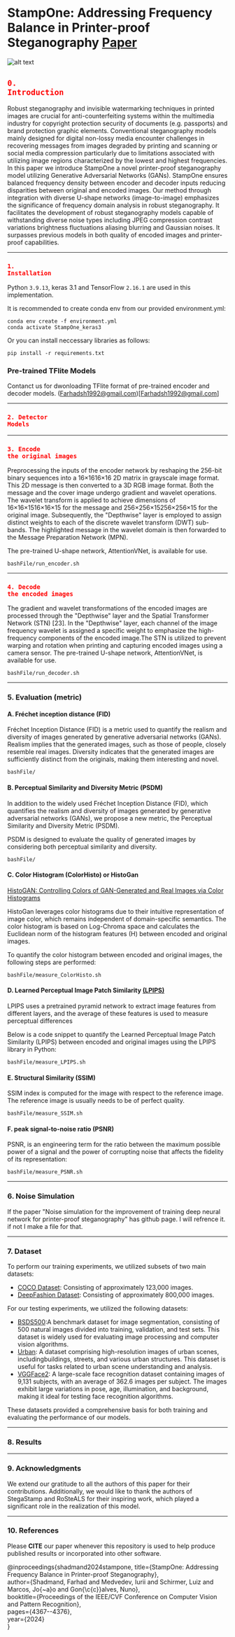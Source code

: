 # StampOne: Addressing Frequency Balance in Printer-proof Steganography [Paper](https://openaccess.thecvf.com/content/CVPR2024W/WMF/html/Shadmand_StampOne_Addressing_Frequency_Balance_in_Printer-proof_Steganography_CVPRW_2024_paper.html)

![alt text](https://github.com/farhadsh1992/StampOne.git/Images/encoded_samples)

## <code style="color:red">0. Introduction</code>
Robust steganography and invisible watermarking techniques in printed images are crucial for anti-counterfeiting systems within the multimedia industry for copyright protection security of documents (e.g. passports) and brand protection graphic elements. Conventional steganography models mainly designed for digital non-lossy media encounter challenges in recovering messages from images degraded by printing and scanning or social media compression particularly due to limitations associated with utilizing image regions characterized by the lowest and highest frequencies. In this paper we introduce StampOne a novel printer-proof steganography model utilizing Generative Adversarial Networks (GANs). StampOne ensures balanced frequency density between encoder and decoder inputs reducing disparities between original and encoded images. Our method through integration with diverse U-shape networks (image-to-image) emphasizes the significance of frequency domain analysis in robust steganography. It facilitates the development of robust steganography models capable of withstanding diverse noise types including JPEG compression contrast variations brightness fluctuations aliasing blurring and Gaussian noises. It surpasses previous models in both quality of encoded images and printer-proof capabilities. 

<hr>

### <code style="color:red">1. Installation</code>
Python ```3.9.13```,  keras 3.1 and TensorFlow ```2.16.1``` are used in this implementation.

It is recommended to create conda env from our provided environment.yml:
```terminal
conda env create -f environment.yml
conda activate StampOne_keras3
```

Or you can install neccessary libraries as follows:

```terminal
pip install -r requirements.txt
```

### Pre-trained TFlite Models
Contanct us for dwonloading TFlite format of pre-trained encoder and decoder models. (Farhadsh1992@gmail.com)[Farhadsh1992@gmail.com]

<hr>

### <code style="color:red">2. Detector Models</code>

<hr>

### <code style="color:red">3. Encode the original images</code>
Preprocessing the inputs of the encoder network by reshaping the 256-bit binary sequences into a 16×1616×16 2D matrix in grayscale image format. This 2D message is then converted to a 3D RGB image format. Both the message and the cover image undergo gradient and wavelet operations. The wavelet transform is applied to achieve dimensions of 16×16×1516×16×15 for the message and 256×256×15256×256×15 for the original image. Subsequently, the "Depthwise" layer is employed to assign distinct weights to each of the discrete wavelet transform (DWT) sub-bands. The highlighted message in the wavelet domain is then forwarded to the Message Preparation Network (MPN).

The pre-trained U-shape network, AttentionVNet, is available for use.

```terminal
bashFile/run_encoder.sh
```

<hr>

### <code style="color:red">4. Decode the encoded images</code>
The gradient and wavelet transformations of the encoded images are processed through the "Depthwise" layer and the Spatial Transformer Network (STN) [23]. In the "Depthwise" layer, each channel of the image frequency wavelet is assigned a specific weight to emphasize the high-frequency components of the encoded image.The STN is utilized to prevent warping and rotation when printing and capturing encoded images using a camera sensor. The pre-trained U-shape network, AttentionVNet, is available for use.

```terminal
bashFile/run_decoder.sh
```
<hr>

### 5. Evaluation  (metric)

#### A. Fréchet inception distance (FID) 
Fréchet Inception Distance (FID) is a metric used to quantify the realism and diversity of images generated by generative adversarial networks (GANs). Realism implies that the generated images, such as those of people, closely resemble real images. Diversity indicates that the generated images are sufficiently distinct from the originals, making them interesting and novel.


```terminal
bashFile/
```

#### B. Perceptual Similarity and Diversity Metric (PSDM)
In addition to the widely used Fréchet Inception Distance (FID), which quantifies the realism and diversity of images generated by generative adversarial networks (GANs), we propose a new metric, the Perceptual Similarity and Diversity Metric (PSDM).

PSDM is designed to evaluate the quality of generated images by considering both perceptual similarity and diversity.

```terminal
bashFile/
```

#### C. Color Histogram (ColorHisto) or  HistoGan 
[HistoGAN: Controlling Colors of GAN-Generated and Real Images via Color Histograms](https://github.com/mahmoudnafifi/HistoGAN)

HistoGan leverages color histograms due to their intuitive representation of image color, which remains independent of domain-specific semantics. The color histogram is based on Log-Chroma space and calculates the Euclidean norm of the histogram features (H) between encoded and original images.

To quantify the color histogram between encoded and original images, the following steps are performed:

```terminal
bashFile/measure_ColorHisto.sh
```


#### D. Learned Perceptual Image Patch Similarity [(LPIPS)](https://github.com/richzhang/PerceptualSimilarity)
LPIPS uses a pretrained pyramid network to extract image features from different layers, and the average of these features is used to measure perceptual differences

Below is a code snippet to quantify the Learned Perceptual Image Patch Similarity (LPIPS) between encoded and original images using the LPIPS library in Python:

```terminal
bashFile/measure_LPIPS.sh
```


#### E. Structural Similarity (SSIM)
SSIM index is computed for the image with respect to the reference image. The reference image is usually needs to be of perfect quality.


```terminal
bashFile/measure_SSIM.sh
```

#### F. peak signal-to-noise ratio (PSNR) 
PSNR, is an engineering term for the ratio between the maximum possible power of a signal and the power of corrupting noise that affects the fidelity of its representation:

```terminal
bashFile/measure_PSNR.sh
```

<hr>

### 6. Noise Simulation
If the paper "Noise simulation for the improvement of training deep neural network for printer-proof steganography" has github page. I will refrence it. if not I make a file for that.

<hr>

### 7. Dataset 
To perform our training experiments, we utilized subsets of two main datasets:

- [COCO Dataset](https://cocodataset.org/#home): Consisting of approximately 123,000 images.
- [DeepFashion Dataset](https://chatgpt.com/c/e8a5f90c-bb00-437b-bd37-d2dda4e93300): Consisting of approximately 800,000 images.

For our testing experiments, we utilized the following datasets:

- [BSDS500](https://chatgpt.com/c/e8a5f90c-bb00-437b-bd37-d2dda4e93300):A benchmark dataset for image segmentation, consisting of 500 natural 
      images divided into training, validation, and test sets. This dataset is widely used 
      for evaluating image processing and computer vision algorithms.
- [Urban](https://chatgpt.com/c/e8a5f90c-bb00-437b-bd37-d2dda4e93300): A dataset comprising high-resolution images of urban scenes, includingbuildings, streets, and various urban structures. This dataset is useful for tasks related to urban scene understanding and analysis.
- [VGGFace2](https://chatgpt.com/c/e8a5f90c-bb00-437b-bd37-d2dda4e93300): A large-scale face recognition dataset containing images of 9,131 subjects, with an average of 362.6 images per subject. The images exhibit large variations in pose, age, illumination, and background, making it ideal for testing face recognition algorithms.

These datasets provided a comprehensive basis for both training and evaluating the performance of our models.

<hr>

### 8. Results

<hr>

### 9. Acknowledgments
We extend our gratitude to all the authors of this paper for their contributions. 
Additionally, we would like to thank the authors of StegaStamp and RoSteALS for 
their inspiring work, which played a significant role in the realization of this model.

<hr>

### 10. References
Please **CITE** our paper whenever this repository is used to help produce published results or 
incorporated into other software.

@inproceedings{shadmand2024stampone,
  title={StampOne: Addressing Frequency Balance in Printer-proof Steganography}, <br>
  author={Shadmand, Farhad and Medvedev, Iurii and Schirmer, Luiz and Marcos, Jo{\~a}o and Gon{\c{c}}alves, Nuno}, <br>
  booktitle={Proceedings of the IEEE/CVF Conference on Computer Vision and Pattern Recognition}, <br>
  pages={4367--4376}, <br>
  year={2024} <br>
}







